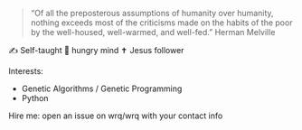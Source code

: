 > “Of all the preposterous assumptions of humanity over humanity, nothing exceeds most of the criticisms made on the habits of the poor by the well-housed, well-warmed, and well-fed.”
Herman Melville 

✍ Self-taught 🧠 hungry mind ✝️ Jesus follower

Interests:
* Genetic Algorithms / Genetic Programming 
* Python 

Hire me: open an issue on wrq/wrq with your contact info
